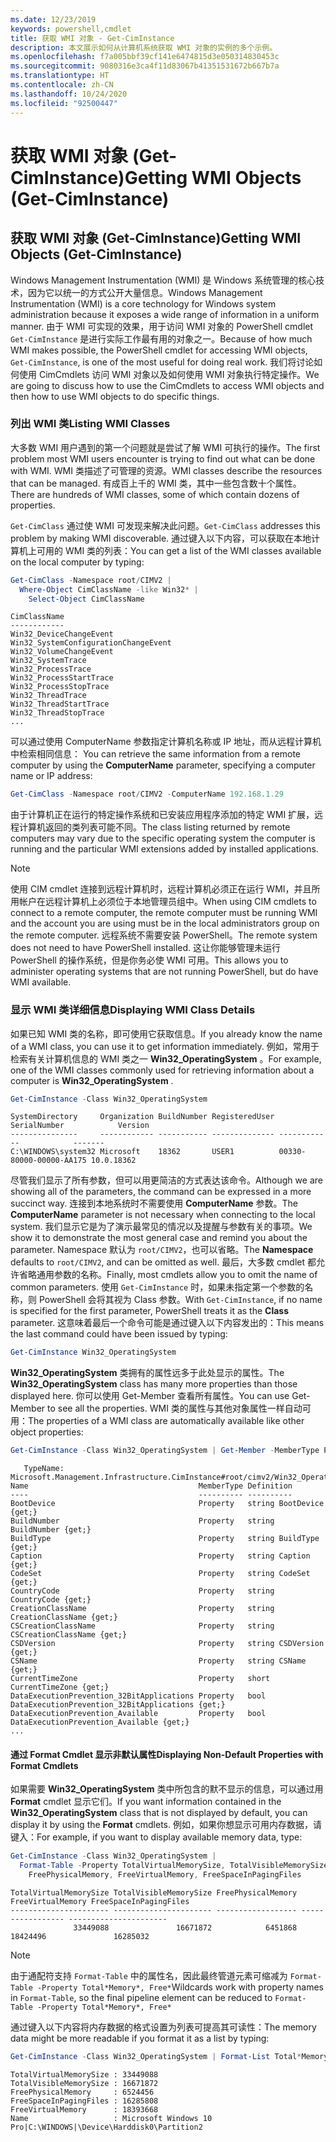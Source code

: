 ```yaml
---
ms.date: 12/23/2019
keywords: powershell,cmdlet
title: 获取 WMI 对象 - Get-CimInstance
description: 本文展示如何从计算机系统获取 WMI 对象的实例的多个示例。
ms.openlocfilehash: f7a005bbf39cf141e6474815d3e050314830453c
ms.sourcegitcommit: 9080316e3ca4f11d83067b41351531672b667b7a
ms.translationtype: HT
ms.contentlocale: zh-CN
ms.lasthandoff: 10/24/2020
ms.locfileid: "92500447"
---
```

# <a name="getting-wmi-objects-get-ciminstance"></a><span data-ttu-id="1c7ca-104">获取 WMI 对象 (Get-CimInstance)</span><span class="sxs-lookup"><span data-stu-id="1c7ca-104">Getting WMI Objects (Get-CimInstance)</span></span>

## <a name="getting-wmi-objects-get-ciminstance"></a><span data-ttu-id="1c7ca-105">获取 WMI 对象 (Get-CimInstance)</span><span class="sxs-lookup"><span data-stu-id="1c7ca-105">Getting WMI Objects (Get-CimInstance)</span></span>

<span data-ttu-id="1c7ca-106">Windows Management Instrumentation (WMI) 是 Windows 系统管理的核心技术，因为它以统一的方式公开大量信息。</span><span class="sxs-lookup"><span data-stu-id="1c7ca-106">Windows Management Instrumentation (WMI) is a core technology for Windows system administration because it exposes a wide range of information in a uniform manner.</span></span> <span data-ttu-id="1c7ca-107">由于 WMI 可实现的效果，用于访问 WMI 对象的 PowerShell cmdlet `Get-CimInstance` 是进行实际工作最有用的对象之一。</span><span class="sxs-lookup"><span data-stu-id="1c7ca-107">Because of how much WMI makes possible, the PowerShell cmdlet for accessing WMI objects, `Get-CimInstance`, is one of the most useful for doing real work.</span></span> <span data-ttu-id="1c7ca-108">我们将讨论如何使用 CimCmdlets 访问 WMI 对象以及如何使用 WMI 对象执行特定操作。</span><span class="sxs-lookup"><span data-stu-id="1c7ca-108">We are going to discuss how to use the CimCmdlets to access WMI objects and then how to use WMI objects to do specific things.</span></span>

### <a name="listing-wmi-classes"></a><span data-ttu-id="1c7ca-109">列出 WMI 类</span><span class="sxs-lookup"><span data-stu-id="1c7ca-109">Listing WMI Classes</span></span>

<span data-ttu-id="1c7ca-110">大多数 WMI 用户遇到的第一个问题就是尝试了解 WMI 可执行的操作。</span><span class="sxs-lookup"><span data-stu-id="1c7ca-110">The first problem most WMI users encounter is trying to find out what can be done with WMI.</span></span> <span data-ttu-id="1c7ca-111">WMI 类描述了可管理的资源。</span><span class="sxs-lookup"><span data-stu-id="1c7ca-111">WMI classes describe the resources that can be managed.</span></span> <span data-ttu-id="1c7ca-112">有成百上千的 WMI 类，其中一些包含数十个属性。</span><span class="sxs-lookup"><span data-stu-id="1c7ca-112">There are hundreds of WMI classes, some of which contain dozens of properties.</span></span>

<span data-ttu-id="1c7ca-113">`Get-CimClass` 通过使 WMI 可发现来解决此问题。</span><span class="sxs-lookup"><span data-stu-id="1c7ca-113">`Get-CimClass` addresses this problem by making WMI discoverable.</span></span> <span data-ttu-id="1c7ca-114">通过键入以下内容，可以获取在本地计算机上可用的 WMI 类的列表：</span><span class="sxs-lookup"><span data-stu-id="1c7ca-114">You can get a list of the WMI classes available on the local computer by typing:</span></span>

```powershell
Get-CimClass -Namespace root/CIMV2 |
  Where-Object CimClassName -like Win32* |
    Select-Object CimClassName
```

```Output
CimClassName
------------
Win32_DeviceChangeEvent
Win32_SystemConfigurationChangeEvent
Win32_VolumeChangeEvent
Win32_SystemTrace
Win32_ProcessTrace
Win32_ProcessStartTrace
Win32_ProcessStopTrace
Win32_ThreadTrace
Win32_ThreadStartTrace
Win32_ThreadStopTrace
...
```

<span data-ttu-id="1c7ca-115">可以通过使用 ComputerName 参数指定计算机名称或 IP 地址，而从远程计算机中检索相同信息： </span><span class="sxs-lookup"><span data-stu-id="1c7ca-115">You can retrieve the same information from a remote computer by using the **ComputerName** parameter, specifying a computer name or IP address:</span></span>

```powershell
Get-CimClass -Namespace root/CIMV2 -ComputerName 192.168.1.29
```

<span data-ttu-id="1c7ca-116">由于计算机正在运行的特定操作系统和已安装应用程序添加的特定 WMI 扩展，远程计算机返回的类列表可能不同。</span><span class="sxs-lookup"><span data-stu-id="1c7ca-116">The class listing returned by remote computers may vary due to the specific operating system the computer is running and the particular WMI extensions added by installed applications.</span></span>

> [!NOTE]
> <span data-ttu-id="1c7ca-117">使用 CIM cmdlet 连接到远程计算机时，远程计算机必须正在运行 WMI，并且所用帐户在远程计算机上必须位于本地管理员组中。</span><span class="sxs-lookup"><span data-stu-id="1c7ca-117">When using CIM cmdlets to connect to a remote computer, the remote computer must be running WMI and the account you are using must be in the local administrators group on the remote computer.</span></span>
> <span data-ttu-id="1c7ca-118">远程系统不需要安装 PowerShell。</span><span class="sxs-lookup"><span data-stu-id="1c7ca-118">The remote system does not need to have PowerShell installed.</span></span> <span data-ttu-id="1c7ca-119">这让你能够管理未运行 PowerShell 的操作系统，但是你务必使 WMI 可用。</span><span class="sxs-lookup"><span data-stu-id="1c7ca-119">This allows you to administer operating systems that are not running PowerShell, but do have WMI available.</span></span>

### <a name="displaying-wmi-class-details"></a><span data-ttu-id="1c7ca-120">显示 WMI 类详细信息</span><span class="sxs-lookup"><span data-stu-id="1c7ca-120">Displaying WMI Class Details</span></span>

<span data-ttu-id="1c7ca-121">如果已知 WMI 类的名称，即可使用它获取信息。</span><span class="sxs-lookup"><span data-stu-id="1c7ca-121">If you already know the name of a WMI class, you can use it to get information immediately.</span></span> <span data-ttu-id="1c7ca-122">例如，常用于检索有关计算机信息的 WMI 类之一 **Win32_OperatingSystem** 。</span><span class="sxs-lookup"><span data-stu-id="1c7ca-122">For example, one of the WMI classes commonly used for retrieving information about a computer is **Win32_OperatingSystem** .</span></span>

```powershell
Get-CimInstance -Class Win32_OperatingSystem
```

```Output
SystemDirectory     Organization BuildNumber RegisteredUser SerialNumber            Version
---------------     ------------ ----------- -------------- ------------            -------
C:\WINDOWS\system32 Microsoft    18362       USER1          00330-80000-00000-AA175 10.0.18362
```

<span data-ttu-id="1c7ca-123">尽管我们显示了所有参数，但可以用更简洁的方式表达该命令。</span><span class="sxs-lookup"><span data-stu-id="1c7ca-123">Although we are showing all of the parameters, the command can be expressed in a more succinct way.</span></span>
<span data-ttu-id="1c7ca-124">连接到本地系统时不需要使用 **ComputerName** 参数。</span><span class="sxs-lookup"><span data-stu-id="1c7ca-124">The **ComputerName** parameter is not necessary when connecting to the local system.</span></span> <span data-ttu-id="1c7ca-125">我们显示它是为了演示最常见的情况以及提醒与参数有关的事项。</span><span class="sxs-lookup"><span data-stu-id="1c7ca-125">We show it to demonstrate the most general case and remind you about the parameter.</span></span> <span data-ttu-id="1c7ca-126">Namespace  默认为 `root/CIMV2`，也可以省略。</span><span class="sxs-lookup"><span data-stu-id="1c7ca-126">The **Namespace** defaults to `root/CIMV2`, and can be omitted as well.</span></span> <span data-ttu-id="1c7ca-127">最后，大多数 cmdlet 都允许省略通用参数的名称。</span><span class="sxs-lookup"><span data-stu-id="1c7ca-127">Finally, most cmdlets allow you to omit the name of common parameters.</span></span> <span data-ttu-id="1c7ca-128">使用 `Get-CimInstance` 时，如果未指定第一个参数的名称，则 PowerShell 会将其视为 Class  参数。</span><span class="sxs-lookup"><span data-stu-id="1c7ca-128">With `Get-CimInstance`, if no name is specified for the first parameter, PowerShell treats it as the **Class** parameter.</span></span> <span data-ttu-id="1c7ca-129">这意味着最后一个命令可能是通过键入以下内容发出的：</span><span class="sxs-lookup"><span data-stu-id="1c7ca-129">This means the last command could have been issued by typing:</span></span>

```powershell
Get-CimInstance Win32_OperatingSystem
```

<span data-ttu-id="1c7ca-130">**Win32_OperatingSystem** 类拥有的属性远多于此处显示的属性。</span><span class="sxs-lookup"><span data-stu-id="1c7ca-130">The **Win32_OperatingSystem** class has many more properties than those displayed here.</span></span> <span data-ttu-id="1c7ca-131">你可以使用 Get-Member 查看所有属性。</span><span class="sxs-lookup"><span data-stu-id="1c7ca-131">You can use Get-Member to see all the properties.</span></span> <span data-ttu-id="1c7ca-132">WMI 类的属性与其他对象属性一样自动可用：</span><span class="sxs-lookup"><span data-stu-id="1c7ca-132">The properties of a WMI class are automatically available like other object properties:</span></span>

```powershell
Get-CimInstance -Class Win32_OperatingSystem | Get-Member -MemberType Property
```

```Output
   TypeName: Microsoft.Management.Infrastructure.CimInstance#root/cimv2/Win32_OperatingSystem
Name                                      MemberType Definition
----                                      ---------- ----------
BootDevice                                Property   string BootDevice {get;}
BuildNumber                               Property   string BuildNumber {get;}
BuildType                                 Property   string BuildType {get;}
Caption                                   Property   string Caption {get;}
CodeSet                                   Property   string CodeSet {get;}
CountryCode                               Property   string CountryCode {get;}
CreationClassName                         Property   string CreationClassName {get;}
CSCreationClassName                       Property   string CSCreationClassName {get;}
CSDVersion                                Property   string CSDVersion {get;}
CSName                                    Property   string CSName {get;}
CurrentTimeZone                           Property   short CurrentTimeZone {get;}
DataExecutionPrevention_32BitApplications Property   bool DataExecutionPrevention_32BitApplications {get;}
DataExecutionPrevention_Available         Property   bool DataExecutionPrevention_Available {get;}
...
```

#### <a name="displaying-non-default-properties-with-format-cmdlets"></a><span data-ttu-id="1c7ca-133">通过 Format Cmdlet 显示非默认属性</span><span class="sxs-lookup"><span data-stu-id="1c7ca-133">Displaying Non-Default Properties with Format Cmdlets</span></span>

<span data-ttu-id="1c7ca-134">如果需要 **Win32_OperatingSystem** 类中所包含的默不显示的信息，可以通过用 **Format** cmdlet 显示它们。</span><span class="sxs-lookup"><span data-stu-id="1c7ca-134">If you want information contained in the **Win32_OperatingSystem** class that is not displayed by default, you can display it by using the **Format** cmdlets.</span></span> <span data-ttu-id="1c7ca-135">例如，如果你想显示可用内存数据，请键入：</span><span class="sxs-lookup"><span data-stu-id="1c7ca-135">For example, if you want to display available memory data, type:</span></span>

```powershell
Get-CimInstance -Class Win32_OperatingSystem |
  Format-Table -Property TotalVirtualMemorySize, TotalVisibleMemorySize,
    FreePhysicalMemory, FreeVirtualMemory, FreeSpaceInPagingFiles
```

```Output
TotalVirtualMemorySize TotalVisibleMemorySize FreePhysicalMemory FreeVirtualMemory FreeSpaceInPagingFiles
---------------------- ---------------------- ------------------ ----------------- ----------------------
              33449088               16671872            6451868          18424496               16285032
```

> [!NOTE]
> <span data-ttu-id="1c7ca-136">由于通配符支持 `Format-Table` 中的属性名，因此最终管道元素可缩减为 `Format-Table -Property Total*Memory*, Free*`</span><span class="sxs-lookup"><span data-stu-id="1c7ca-136">Wildcards work with property names in `Format-Table`, so the final pipeline element can be reduced to `Format-Table -Property Total*Memory*, Free*`</span></span>

<span data-ttu-id="1c7ca-137">通过键入以下内容将内存数据的格式设置为列表可提高其可读性：</span><span class="sxs-lookup"><span data-stu-id="1c7ca-137">The memory data might be more readable if you format it as a list by typing:</span></span>

```powershell
Get-CimInstance -Class Win32_OperatingSystem | Format-List Total*Memory*, Free*
```

```Output
TotalVirtualMemorySize : 33449088
TotalVisibleMemorySize : 16671872
FreePhysicalMemory     : 6524456
FreeSpaceInPagingFiles : 16285808
FreeVirtualMemory      : 18393668
Name                   : Microsoft Windows 10 Pro|C:\WINDOWS|\Device\Harddisk0\Partition2
```
